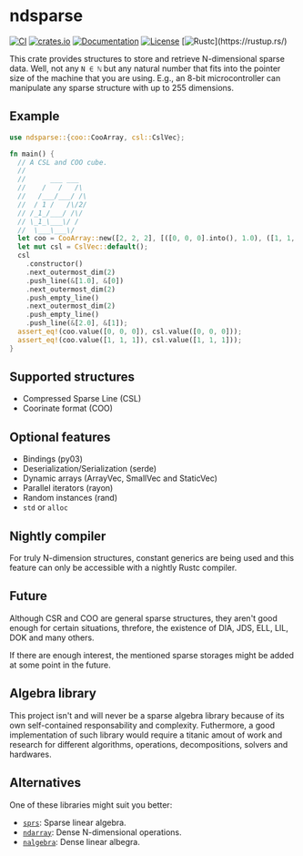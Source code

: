 # ndsparse 

[![CI](https://github.com/c410-f3r/ndsparse/workflows/CI/badge.svg)](https://github.com/c410-f3r/ndsparse/actions?query=workflow%3ACI)
[![crates.io](https://img.shields.io/crates/v/ndsparse.svg)](https://crates.io/crates/ndsparse)
[![Documentation](https://docs.rs/ndsparse/badge.svg)](https://docs.rs/ndsparse)
[![License](https://img.shields.io/badge/license-APACHE2-blue.svg)](./LICENSE)
[![Rustc](https://img.shields.io/badge/rustc-nightly-lightgray")](https://rustup.rs/)

This crate provides structures to store and retrieve N-dimensional sparse data.
Well, not any `N ∈ ℕ` but any natural number that fits into the pointer size of the machine that you are using. E.g., an 8-bit microcontroller can manipulate any sparse structure with up to 255 dimensions.

## Example

```rust
use ndsparse::{coo::CooArray, csl::CslVec};

fn main() {
  // A CSL and COO cube.
  //
  //      ___ ___
  //    /   /   /\
  //   /___/___/ /\
  //  / 1 /   /\/2/
  // /_1_/___/ /\/
  // \_1_\___\/ /
  //  \___\___\/
  let coo = CooArray::new([2, 2, 2], [([0, 0, 0].into(), 1.0), ([1, 1, 1].into(), 2.0)]);
  let mut csl = CslVec::default();
  csl
    .constructor()
    .next_outermost_dim(2)
    .push_line(&[1.0], &[0])
    .next_outermost_dim(2)
    .push_empty_line()
    .next_outermost_dim(2)
    .push_empty_line()
    .push_line(&[2.0], &[1]);
  assert_eq!(coo.value([0, 0, 0]), csl.value([0, 0, 0]));
  assert_eq!(coo.value([1, 1, 1]), csl.value([1, 1, 1]));
}
```

## Supported structures

- Compressed Sparse Line (CSL)
- Coorinate format (COO)

## Optional features

- Bindings (py03)
- Deserialization/Serialization (serde)
- Dynamic arrays (ArrayVec, SmallVec and StaticVec)
- Parallel iterators (rayon)
- Random instances (rand)
- `std` or `alloc`

## Nightly compiler

For truly N-dimension structures, constant generics are being used and this feature can only be accessible with a nightly Rustc compiler. 

## Future

Although CSR and COO are general sparse structures, they aren't good enough for certain situations, threfore, the existence of DIA, JDS, ELL, LIL, DOK and many others.

If there are enough interest, the mentioned sparse storages might be added at some point in the future.

## Algebra library

This project isn't and will never be a sparse algebra library because of its own self-contained responsability and complexity. Futhermore, a good implementation of such library would require a titanic amout of work and research for different algorithms, operations, decompositions, solvers and hardwares.

## Alternatives

One of these libraries might suit you better:

* [`sprs`][sprs]: Sparse linear algebra.
* [`ndarray`][ndarray]: Dense N-dimensional operations.
* [`nalgebra`][nalgebra]: Dense linear albegra.

[nalgebra]: https://github.com/rustsim/nalgebra
[ndarray]: https://github.com/rust-ndarray/ndarray
[sprs]: https://github.com/vbarrielle/sprs